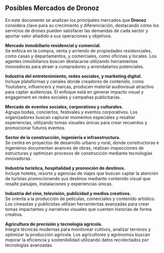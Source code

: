 ## Posibles Mercados de Dronoz

En este documento se analizan los principales mercados que **Dronoz** considera clave para su crecimiento y diferenciación, destacando cómo los servicios de drones pueden satisfacer las demandas de cada sector y aportar valor añadido a sus operaciones y objetivos.

**Mercado inmobiliario residencial y comercial.**  
Se enfoca en la compra, venta y arriendo de propiedades residenciales, como casas y departamentos, y comerciales, como oficinas y locales. Los agentes inmobiliarios buscan destacarse utilizando herramientas innovadoras para atraer a compradores y arrendatarios potenciales.  

**Industria del entretenimiento, redes sociales, y marketing digital.**  
Incluye plataformas y canales donde creadores de contenido, como Youtubers, influencers y marcas, producen material audiovisual atractivo para captar audiencias. El enfoque está en generar impacto visual y engagement en redes sociales y campañas publicitarias.  

**Mercado de eventos sociales, corporativos y culturales.**  
Agrupa bodas, conciertos, festivales y eventos corporativos. Los organizadores buscan capturar momentos especiales y resaltar experiencias, utilizando tomas visuales únicas para crear recuerdos y promocionar futuros eventos.  

**Sector de la construcción, ingeniería e infraestructura.**  
Se centra en proyectos de desarrollo urbano y rural, donde constructoras e ingenieros documentan avances de obras, realizan inspecciones de estructuras y optimizan procesos de construcción mediante tecnologías innovadoras.  

**Industria turística, hospitalidad y promoción de destinos.**  
Incluye hoteles, resorts y agencias de viajes que buscan captar la atención de turistas promocionando sus destinos mediante contenido visual que resalte paisajes, instalaciones y experiencias únicas.  

**Industria del cine, televisión, publicidad y medios creativos.**  
Se orienta a la producción de películas, comerciales y contenido artístico. Los cineastas y publicistas utilizan herramientas avanzadas para crear tomas impactantes y narrativas visuales que cuenten historias de forma creativa.  

**Agricultura de precisión y tecnología agrícola.**  
Integra técnicas modernas para monitorear cultivos, analizar terrenos y optimizar la producción agrícola. Los agricultores y agrónomos buscan mejorar la eficiencia y sostenibilidad utilizando datos recolectados por tecnologías avanzadas.  